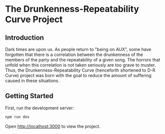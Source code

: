 # The Drunkenness-Repeatability Curve Project

## Introduction

Dark times are upon us. As people return to "being on AUX", some have forgotten that there is a correlation between the drunkenness of the members of the party and the repeatability of a given song. The horrors that unfold when this correlation is not taken seriously are too grave to muster. Thus, the Drunkenness-Repeatability Curve (henceforth shortened to D-R Curve) project was born with the goal to reduce the amount of suffering caused in these situations.

## Getting Started

First, run the development server:

```bash
npm run dev
```

Open [http://localhost:3000](http://localhost:3000) to view the project.
